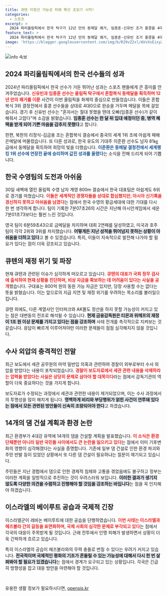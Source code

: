 ```yaml
---
title: 큐텐 미정산 가능성 피해 확산 초읽기 시작!
categories:
  - 스포츠
excerpt: >
  2024 파리올림픽에서 한국 탁구가 12년 만의 동메달 쾌거, 임종훈-신유빈 조가 홍콩을 4대0으로 제압! 동시에 수영 남자 계영팀 6위 아쉬움, 큐텐 부도 소식까지. 주요 뉴스 속보를 놓치지 마세요!
feature_text: >
  2024 파리올림픽에서 한국 탁구가 12년 만의 동메달 쾌거, 임종훈-신유빈 조가 홍콩을 4대0으로 제압! 동시에 수영 남자 계영팀 6위 아쉬움, 큐텐 부도 소식까지. 주요 뉴스 속보를 놓치지 마세요!
image: 'https://blogger.googleusercontent.com/img/b/R29vZ2xl/AVvXsEixyZcFfHzMRdzZMjFBmAUKJYCLCGyLL1o632UiGVXcaFdKo_bkvkuCioo0uUKlGfBVcT3P84aROyZIXSBEx3Aw5nCQ3pTgDom1WDC4m8eifvWiAmWEEVb4x6G_l8C0QH225ldMjyaFvpxGEBGNO37VmDTDMHGhJPq73UglMfDca1-0aw/s1600/blogspot.png'
---
```


<p><img src="https://blogger.googleusercontent.com/img/b/R29vZ2xl/AVvXsEixyZcFfHzMRdzZMjFBmAUKJYCLCGyLL1o632UiGVXcaFdKo_bkvkuCioo0uUKlGfBVcT3P84aROyZIXSBEx3Aw5nCQ3pTgDom1WDC4m8eifvWiAmWEEVb4x6G_l8C0QH225ldMjyaFvpxGEBGNO37VmDTDMHGhJPq73UglMfDca1-0aw/s1600/blogspot.png" alt="info 속보" /></p>

<h2 data-ke-size="size26">2024 파리올림픽에서의 한국 선수들의 성과</h2>

<p data-ke-size="size16">2024년 파리올림픽에서 한국 선수가 거둔 뛰어난 성과는 스포츠 팬들에게 큰 흥미를 안겨주었습니다. <b><span style="color: #ee2323;">신유빈과 임종훈 선수는 올림픽 탁구에서 혼합복식 동메달을 획득하며 12년 만의 쾌거를 이룬</span></b> 사건이 이번 올림픽을 화제의 중심으로 만들었습니다. 이들은 혼합복식 3위 결정전에서 홍콩 선수들을 상대로 4대0으로 완승을 거두며 메달을 목에 걸었습니다. 경기 후 신유빈 선수는 "혼자서는 절대 못했을 텐데 오빠(임종훈 선수)가 같이 해줘서 고맙다"며 소감을 밝혔습니다. <b><span style="background-color: #21538527;">임종훈 선수는 한 달 뒤 입대 예정이던 중, 병역 혜택을 받게 되어 기쁜 마음을 감추지 못했다</span></b>고 합니다.</p>

<p data-ke-size="size16">한편, 북한의 리정식-김금용 조는 혼합복식 결승에서 중국의 세계 1위 조에 아쉽게 패해 은메달에 머물렀습니다. 또 다른 성과로, 한국 유도의 기대주 이준환 선수도 남자 81㎏급에서 동메달을 획득하여 희망의 빛을 더했습니다. <b><span style="color: #1a5490;">이준환은 동메달 결정전에서 세계랭킹 1위 선수에 연장전 끝에 승리하며 값진 성과를 올렸다</span></b>는 소식을 전해 드리게 되어 기쁩니다.</p>

<h2 data-ke-size="size26">한국 수영팀의 도전과 아쉬움</h2>

<p data-ke-size="size16">30일 새벽에 열린 올림픽 수영 남자 계영 800m 결승에서 한국 대표팀은 아쉽게도 6위로 경기를 마쳤습니다. <b><span style="color: #ee2323;">이들은 세계적인 경쟁자들을 상대로 합심했지만, 아시아 신기록을 경신하지 못하고 아쉬움을 남겼다</span></b>는 점에서 한국 수영의 황금세대에 대한 기대를 다시 한 번 생각하게 합니다. 팀이 기록한 7분07초26의 시간은 지난해 아시안게임에서 세운 7분01초73보다는 훨씬 느린 것입니다.</p>

<p data-ke-size="size16">영국 팀이 6분59초43으로 금메달을 차지하며 대회 2연패를 달성하였고, 미국과 호주 팀이 각각 2위와 3위를 차지했습니다. <b><span style="background-color: #21538527;">어떻게든 지난 성적을 뛰어넘지 못하는 상황이 아쉬움을 더하고 있다</span></b>고 볼 수 있겠습니다. 특히, 이들이 지속적으로 발전해 나가야 할 필요가 있다는 점이 더욱 강조되고 있습니다.</p>

<h2 data-ke-size="size26">큐텐의 재정 위기 및 파장</h2>

<p data-ke-size="size16">현재 큐텐과 관련된 이슈가 심각하게 떠오르고 있습니다. <b><span style="color: #ee2323;">큐텐의 대표가 국회 정무 검사에 출석하여 현재 상황을 진단하며, 비상 자금을 확보하는 데 어려움이 있다는 사실을 공개</span></b>했습니다. 구대표는 800억 원의 동원 가능 자금은 있지만, 당장 사용할 수는 없다는 뜻을 밝혔습니다. 이는 앞으로의 지급 지연 및 재정 위기를 우려하는 목소리를 불러일으킵니다.</p>

<p data-ke-size="size16">큐텐 외에도, 다른 계열사인 인터파크와 AK몰도 정산을 하지 못할 가능성이 커지고 있는 점은 대변동의 전조로 해석될 수 있습니다. <b><span style="background-color: #21538527;">현재 금융감독원은 티몬과 위메프의 재정이 1조 원 이상 문제를 가지고 있다는 점을 강조하며</span></b> 사태 전개를 촉각적으로 지켜보는 것 같습니다. 응답이 빠르게 이루어져야만 이러한 문제들이 점점 심각해지지 않을 것입니다.</p>

<h2 data-ke-size="size26">수사 외압의 충격적인 전말</h2>

<p data-ke-size="size16">최근 보도에서 세관 공무원의 마약 밀반입 의혹과 관련하여 경찰이 외부로부터 수사 외압을 받았다는 내용이 포착되었습니다. <b><span style="color: #ee2323;">경찰이 보도자료에서 세관 관련 내용을 삭제하라는 압력을 받았다는 사실은 상당히 문제로 삼아야 할 대목이다</span></b>라는 점에서 감독기관의 역할이 더욱 중요하다는 것을 가지게 합니다.</p>

<p data-ke-size="size16">보도자료가 수정되는 과정에서 세관과 관련한 내용이 제거되었으며, 이는 수사 과정에서의 투명성을 많이 해치게 됩니다. <b><span style="background-color: #21538527;">명백하게 비리와 부당행위가 얽힌 사건이 연루돼 있다는 점에서 모든 관련된 방안들이 신속히 조량되어야 한다</span></b>고 하겠습니다.</p>

<h2 data-ke-size="size26">14개의 댐 건설 계획과 환경 논란</h2>

<p data-ke-size="size16">최근 환경부가 4대강 유역에 14개의 댐을 건설할 계획을 발표했습니다. <b><span style="color: #ee2323;">이 소식은 환경 단체뿐만 아니라 일반 국민들 사이에서도 큰 논란을 일으키고 있다</span></b>는 점에서 이미 기후변화의 영향이 심각해졌다는 사실을 증명합니다. 기존에 일부 댐 건설로 인한 환경 파괴와 주민 반발 등이 있었던 상황에서 또 다른 댐 건설이 필요하냐는 질문이 제기되고 있습니다.</p>

<p data-ke-size="size16">주민들은 지난 경험에서 댐으로 인한 경제적 침체와 고통을 겪었음에도 불구하고 정부는 이러한 계획을 일방적으로 추진하는 것이 우려스러워 보입니다. <b><span style="background-color: #21538527;">이러한 결과가 생기지 않도록 다양한 의견을 수렴하고 진행해야 할 것임을 강조하는 바입니다</span></b>는 점을 꼭 인지해야 하겠습니다.</p>

<h2 data-ke-size="size26">이스라엘의 베이루트 공습과 국제적 긴장</h2>

<p data-ke-size="size16">이스라엘군이 레바논 베이루트에 대한 공습을 단행하였습니다. <b><span style="color: #ee2323;">이번 사태는 이스라엘과 헤즈볼라 간의 갈등을 표면화하며, 국제 사회의 심각한 문제로 부각되고 있다</span></b>는 점에서 각국의 대응이 주목받게 될 것입니다. 근래 전투에서 인명 피해가 발생하면서 상황이 더욱 긴박하게 흐르고 있습니다.</p>

<p data-ke-size="size16">특히 이스라엘의 공습이 헤즈볼라와의 무력 충돌로 번질 수 있다는 우려가 커지고 있습니다. <b><span style="background-color: #21538527;">전국적이며 국제적인 평화의 기조가 흔들릴 수 있는 가능성에 대해서 다시 한 번 살펴봐야 할 필요가 있겠습니다</span></b>는 점에서 경계가 요구되고 있는 상황입니다. 각국은 긴급히 방향성을 잡고 대응 방안을 마련해야 할 것입니다.</p>

<p data-ke-size="size16">&nbsp;</p>
유용한 생활 정보가 필요하시다면, <a href="https://opensis.kr" rel="dofollow">opensis.kr</a>


